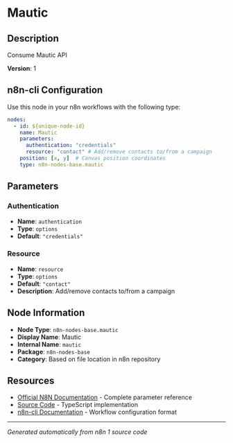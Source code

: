 # Mautic

## Description

Consume Mautic API

**Version**: 1

## n8n-cli Configuration

Use this node in your n8n workflows with the following type:

```yaml
nodes:
  - id: ${unique-node-id}
    name: Mautic
    parameters:
      authentication: "credentials"
      resource: "contact" # Add/remove contacts to/from a campaign
    position: [x, y]  # Canvas position coordinates
    type: n8n-nodes-base.mautic
```

## Parameters

### Authentication

- **Name**: `authentication`
- **Type**: `options`
- **Default**: `"credentials"`

### Resource

- **Name**: `resource`
- **Type**: `options`
- **Default**: `"contact"`
- **Description**: Add/remove contacts to/from a campaign


## Node Information

- **Node Type**: `n8n-nodes-base.mautic`
- **Display Name**: Mautic
- **Internal Name**: `mautic`
- **Package**: `n8n-nodes-base`
- **Category**: Based on file location in n8n repository

## Resources

- [Official N8N Documentation](https://docs.n8n.io/integrations/builtin/app-nodes/n8n-nodes-base.mautic/) - Complete parameter reference
- [Source Code](https://github.com/n8n-io/n8n/blob/master/packages/nodes-base/nodes/Mautic/Mautic.node.ts) - TypeScript implementation
- [n8n-cli Documentation](https://github.com/edenreich/n8n-cli) - Workflow configuration format

---
*Generated automatically from n8n 1 source code*
